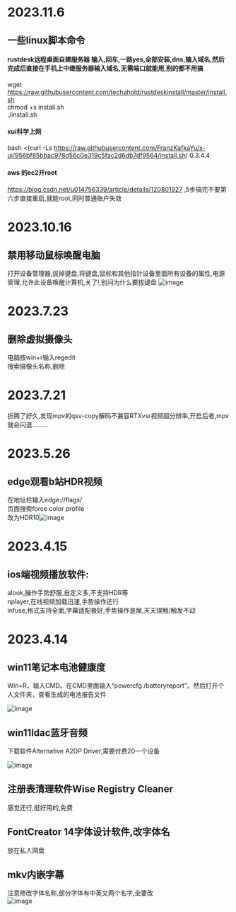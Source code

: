 # 2023.11.6
## 一些linux脚本命令
#### rustdesk远程桌面自建服务器     输入,回车,一路yes,全部安装,dns,输入域名,然后完成后直接在手机上中继服务器输入域名,无需端口就能用,别的都不用搞    
wget https://raw.githubusercontent.com/techahold/rustdeskinstall/master/install.sh      
chmod +x install.sh      
./install.sh       
#### xui科学上网
bash <(curl -Ls https://raw.githubusercontent.com/FranzKafkaYu/x-ui/956bf85bbac978d56c0e319c5fac2d6db7df9564/install.sh) 0.3.4.4
#### aws 的ec2开root
https://blog.csdn.net/u014756339/article/details/120801927          ,5步搞完不要第六步直接重启,就能root,同时普通账户失效
# 2023.10.16
## 禁用移动鼠标唤醒电脑
打开设备管理器,拔掉键盘,将键盘,鼠标和其他指针设备里面所有设备的属性,电源管理,允许此设备唤醒计算机,关了!,别问为什么要拔键盘
![image](https://github.com/cancundeyingzi/rizhi/assets/73635883/a4428bdc-ce75-4b3e-ad3b-3053eec669bb)

# 2023.7.23
## 删除虚拟摄像头
电脑按win+r输入regedit       
搜索摄像头名称,删除    

# 2023.7.21
折腾了好久,发现mpv的qsv-copy解码不兼容RTXvsr视频超分辨率,开启后者,mpv就会闪退.........

# 2023.5.26
## edge观看b站HDR视频
在地址栏输入edge://flags/   
页面搜索force color profile   
改为HDR10![image](https://github.com/cancundeyingzi/rizhi/assets/73635883/715d5630-0655-4446-b6b4-f27062c0eb7c)



# 2023.4.15
## ios端视频播放软件:    
alook,操作手势舒服,自定义多,不支持HDR等        
nplayer,在线视频加载迅速,手势操作还行         
infuse,格式支持全面,字幕适配极好,手势操作是屎,天天误触/触发不动             
# 2023.4.14
## win11笔记本电池健康度
Win+R，输入CMD。在CMD里面输入“powercfg /batteryreport”。然后打开个人文件夹，查看生成的电池报告文件   

![image](https://user-images.githubusercontent.com/73635883/231927237-68016fb6-149d-4a77-8592-901de2249e0b.png)
## win11ldac蓝牙音频
下载软件Alternative A2DP Driver,需要付费20一个设备   

![image](https://user-images.githubusercontent.com/73635883/231927465-ae0863b0-be1f-4d90-ba73-78e385f80876.png)
## 注册表清理软件Wise Registry Cleaner
感觉还行,挺好用的,免费
## FontCreator 14字体设计软件,改字体名
放在私人网盘
## mkv内嵌字幕  
注意修改字体名称,部分字体有中英文两个名字,全要改   
 ![image](https://user-images.githubusercontent.com/73635883/231929603-b64abdfe-dd52-4296-9a2e-24c3b2687a1e.png)
